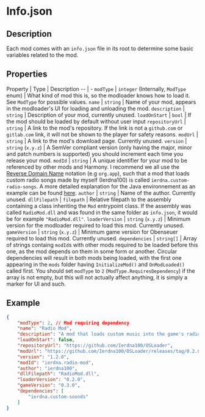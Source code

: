 # Info.json

## Description
Each mod comes with an `info.json` file in its root to determine some basic variables related to the mod.

## Properties
Property | Type | Description
-- | -
`modType` | `integer` (Internally, `ModType` enum) | What kind of mod this is, so the modloader knows how to load it. See `ModType` for possible values.
`name` | `string` | Name of your mod, appears in the modloader's UI for loading and unloading the mod.
`description` | `string` | Description of your mod, currently unused.
`loadOnStart` | `bool` | If the mod should be loaded by default without user input
`repositoryUrl` | `string` | A link to the mod's repository. If the link is not a `github.com` or `gitlab.com` link, it will not be shown to the player for safety reasons.
`modUrl` | `string` | A link to the mod's download page. Currently unused.
`version` | `string` (`x.y.z`) | A SemVer compliant version (only having the major, minor and patch numbers is supported) you should increment each time you release your mod.
`modId` | `string` | A unique identifier for your mod to be referenced by other mods and Harmony. I recommend we all use the [Reverse Domain Name](https://en.wikipedia.org/wiki/Reverse_domain_name_notation) notation (e.g `org.app`), such that a mod that loads custom radio songs made by myself (Ierdna100) is called `ierdna.custom-radio-songs`. A more detailed explanation for the Java environnement as an example can be found [here](https://docs.oracle.com/javase/tutorial/java/package/namingpkgs.html).
`author` | `string` | Name of the author. Currently unused.
`dllFilepath` | `filepath` | Relative filepath to the assembly containing a class inheriting the `Mod` entrypoint class. If the assembly was called `RadioMod.dll` and was found in the same folder as `info.json`, it would be for example `"RadioMod.dll"`.
`loaderVersion` | `string` (`x.y.z`) | Minimum version for the modloader required to load this mod. Currently unused.
`gameVersion` | `string` (`x.y.z`) | Minimum game version for Obenseuer required to load this mod. Currently unused.
`dependencies` | `string[]` | Array of strings containg `modId`s with other mods required to be loaded before this one, as the mod depends on them in some form or another. Circular dependencies will result in both mods being loaded, with the first one appearing in the `mods` folder having `InitializeMod()` and `OnModLoaded()` called first. You should set `modType` to `2` (`ModType.RequiresDependency`) if the array is not empty, but this will not actually affect anything, it is simply a marker for UI and such.

## Example
```json
{
    "modType": 2, // Mod requiring dependency
    "name": "Radio Mod",
    "description": "A mod that loads custom music into the game's radio appartment item.",
    "loadOnStart": false,
    "repositoryUrl": "https://github.com/Ierdna100/OSLoader",
    "modUrl": "https://github.com/Ierdna100/OSLoader/releases/tag/0.2.0-beta",
    "version": "1.2.0",
    "modId": "ierdna.radio-mod",
    "author": "ierdna100",
    "dllFilepath": "RadioMod.dll",
    "loaderVersion": "0.2.0",
    "gameVersion": "0.3.0",
    "dependencies": [
        "ierdna.custom-sounds"
    ]
}
```
